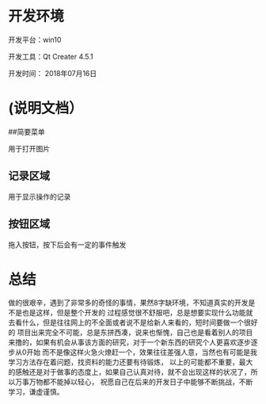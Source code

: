 # 开发环境
开发平台：win10

开发工具：Qt Creater 4.5.1

开发时间： 2018年07月16日


# (说明文档）

##简要菜单

用于打开图片

## 记录区域

用于显示操作的记录

## 按钮区域

拖入按钮，按下后会有一定的事件触发


# 总结
做的很艰辛，遇到了非常多的奇怪的事情，果然8字缺环境，不知道真实的开发是不是也是这样，但是整个开发的
过程感觉很不舒服吧，总是想要实现什么功能就去看什么，但是往往网上的不全面或者说不是给新人来看的，短时间要做一个很好的
项目出来完全不可能，总是东拼西凑，说来也惭愧，自己也是看着别人的项目来撸的，如果有机会从事该方面的研究，对于一个新东西的研究个人更喜欢逐步逐步从0开始
而不是像这样火急火燎赶一个，效果往往差强人意，当然也有可能是我学习方法存在着问题，找资料的能力还要有待锻炼，
以上的可能都不重要，最大的感触还是对于做事的态度上，如果自己认真对待，就不会出现这样的状况了，所以万事万物都不能掉以轻心，
祝愿自己在后来的开发日子中能够不断挑战，不断学习，谦虚谨慎。